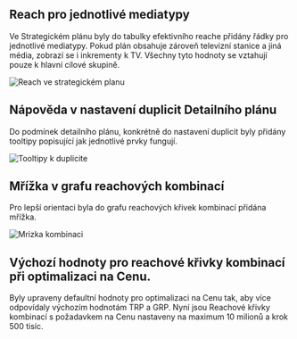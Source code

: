 ﻿---
categories: [fenix]
layout: fenix
---
## Reach pro jednotlivé mediatypy 
Ve Strategickém plánu byly do tabulky efektivního reache přidány řádky pro jednotlivé mediatypy.
Pokud plán obsahuje zároveň televizní stanice a jiná média, zobrazí se i inkrementy k TV. 
Všechny tyto hodnoty se vztahují pouze k hlavní cílové skupině.

![Reach ve strategickém planu]({{site.url}}/data/reachsp.png "Reach ve strategickém planu")

## Nápověda v nastavení duplicit Detailního plánu
Do podmínek detailního plánu, konkrétně do nastavení duplicit byly přidány tooltipy 
popisující jak jednotlivé prvky fungují. 
 
![Tooltipy k duplicite]({{site.url}}/data/tooltipduplicit.gif "Tooltipy k duplicite")

## Mřížka v grafu reachových kombinací
Pro lepší orientaci byla do grafu reachových křivek kombinací přidána mřížka.

![Mrizka kombinaci]({{site.url}}/data/mrizkakombinaci.png "Mrizka kombinaci")

## Výchozí hodnoty pro reachové křivky kombinací při optimalizaci na Cenu.
Byly upraveny defaultní hodnoty pro optimalizaci na Cenu tak, aby více odpovídaly výchozím hodnotám TRP a GRP. 
Nyní jsou Reachové křivky kombinací s požadavkem na Cenu nastaveny na maximum 10 milionů a krok 500 tisíc. 
